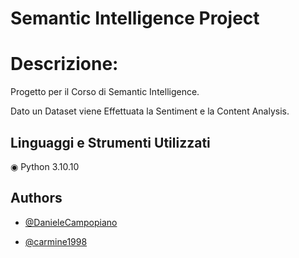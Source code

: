 # Semantic Intelligence Project

# Descrizione:

Progetto per il Corso di Semantic Intelligence. 

Dato un Dataset viene Effettuata la Sentiment e la Content Analysis.

## Linguaggi e Strumenti Utilizzati

◉ Python 3.10.10

## Authors

- [@DanieleCampopiano](https://github.com/DanieleCampopiano)

- [@carmine1998](https://github.com/carmine1998)